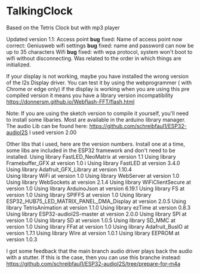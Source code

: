 # TalkingClock
Based on the Tetris Clock but with mp3 player

Updated version 1.1:
Access point **bug** fixed: Name of access point now correct: Geniusweb
wifi settings **bug** fixed: name and password can now be up to 35 characters
Wifi **bug** fixed: with wpa protocol, system won't boot to wifi without disconnecting. Was related to the order in which things are initialized.


If your display is not working, maybe you have installed the wrong version of the I2s Display driver.
You can test it by using the webprogrammer ( with Chrome or edge only) if the display is working when you are using this pre compiled version it means you have a library version incompatibility
https://donnersm.github.io/Webflash-FFT/flash.html

Note: If you are using the sketch version to compile it yourself, you'll need to install some libaries. Most are available in the arduino library manager. The audio Lib can be found here:
https://github.com/schreibfaul1/ESP32-audioI2S
I used version 2.00

Other libs that i used, here are the version numbers. Install one at a time, some libs are included in the ESP32 framework and don't need to be installed.
Using library FastLED_NeoMatrix at version 1.1 
Using library Framebuffer_GFX at version 1.0 i
Using library FastLED at version 3.4.0 
Using library Adafruit_GFX_Library at version 1.10.4  
Using library WiFi at version 1.0 
Using library WebServer at version 1.0 
Using library WebSockets at version 2.1.4 
Using library WiFiClientSecure at version 1.0 
Using library ArduinoJson at version 6.19.1 
Using library FS at version 1.0 
Using library SPIFFS at version 1.0 
Using library ESP32_HUB75_LED_MATRIX_PANEL_DMA_Display at version 2.0.5 
Using library TetrisAnimation at version 1.1.0 
Using library ezTime at version 0.8.3 
Using library ESP32-audioI2S-master at version 2.0.0 
Using library SPI at version 1.0 
Using library SD at version 1.0.5 
Using library SD_MMC at version 1.0 
Using library FFat at version 1.0 
Using library Adafruit_BusIO at version 1.7.1 
Using library Wire at version 1.0.1 
Using library EEPROM at version 1.0.3 


I got some feedback that the main branch audio driver plays back the audio with a stutter. If this is the case, then you can use this branche instead:
https://github.com/schreibfaul1/ESP32-audioI2S/tree/prepare-for-m4a

